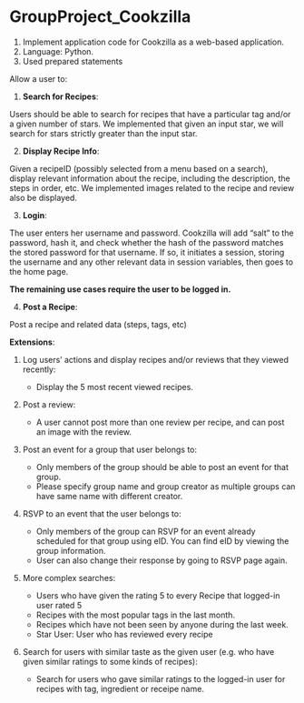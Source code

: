 # GroupProject_Cookzilla

1. Implement application code for Cookzilla as a web-based application.
2. Language: Python.
3. Used prepared statements

Allow a user to:
1. **Search for Recipes**: 

  Users should be able to search for recipes that have a particular tag and/or a given number of stars.
  We implemented that given an input star, we will search for stars strictly greater than the input star.
  
2. **Display Recipe Info**: 

  Given a recipeID (possibly selected from a menu based on a search), display relevant information about the recipe, including the description, the steps in order, etc.
  We implemented images related to the recipe and review also be displayed. 
  
  
3. **Login**:


  The user enters her username and password. Cookzilla will add “salt” to the password, hash it, and check whether the hash of the password matches the stored password for that username. If so, it initiates a session, storing the username and any other relevant data in session variables, then goes to the home page. 
   
   **The remaining use cases require the user to be logged in.**


4. **Post a Recipe**: 

  Post a recipe and related data (steps, tags, etc)

**Extensions**:

1. Log users’ actions and display recipes and/or reviews that they viewed recently: 

    - Display the 5 most recent viewed recipes. 

2. Post a review: 
    - A user cannot post more than one review per recipe, and can post an image with the review.

3. Post an event for a group that user belongs to: 

    - Only members of the group should be able to post an event for that group. 
    - Please specify group name and group creator as multiple groups can have same name with different creator. 

4. RSVP to an event that the user belongs to:

   - Only members of the group can RSVP for an event already scheduled for that group using eID. You can find eID by viewing the group information.  
   - User can also change their response by going to RSVP page again. 

5. More complex searches:
    - Users who have given the rating 5 to every Recipe that logged-in user rated 5
    - Recipes with the most popular tags in the last month.
    - Recipes which have not been seen by anyone during the last week.
    - Star User: User who has reviewed every recipe

6. Search for users with similar taste as the given user (e.g. who have given similar ratings to some kinds of recipes):
    - Search for users who gave similar ratings to the logged-in user for recipes with tag, ingredient or receipe name. 

